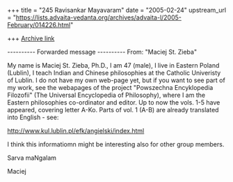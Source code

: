 +++
title = "245 Ravisankar Mayavaram"
date = "2005-02-24"
upstream_url = "https://lists.advaita-vedanta.org/archives/advaita-l/2005-February/014226.html"

+++
[Archive link](https://lists.advaita-vedanta.org/archives/advaita-l/2005-February/014226.html)

---------- Forwarded message ----------
From: "Maciej St. Zieba" <mszieba at kul.lublin.pl>

My name is Maciej St. Zieba, Ph.D., I am 47 (male), I live in Eastern
Poland (Lublin), I teach Indian and Chinese philosophies at the Catholic
Univeristy of Lublin. I do not have my own web-page yet, but if you want
to see part of my work, see the webapages of the project "Powszechna
Encyklopedia Filozofii" (The Universal Encyclopedia of Philosophy),
where I am the Eastern philosophies co-ordinator and editor. Up to now
the vols. 1-5 have appeared, covering letter A-Ko. Parts of vol. 1 (A-B)
are already translated into English - see:

http://www.kul.lublin.pl/efk/angielski/index.html

I think this informatiomn might be interesting also for other group
members.

Sarva maNgalam

Maciej

